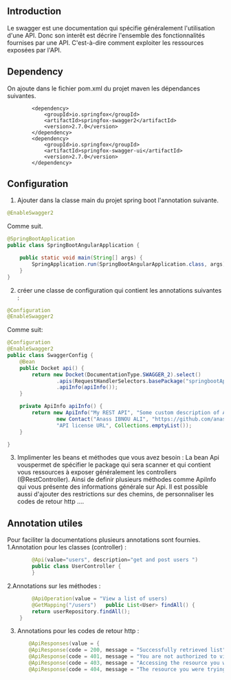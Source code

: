 ## Introduction 
Le swagger est une documentation  qui spécifie généralement l'utilisation d'une API. Donc son interêt est décrire l'ensemble des
fonctionnalités fournises par une API. C'est-à-dire  comment exploiter les ressources exposées par l'API.
## Dependency
On ajoute dans le fichier pom.xml du projet maven les dépendances suivantes.
``` 
		<dependency>
			<groupId>io.springfox</groupId>
			<artifactId>springfox-swagger2</artifactId>
			<version>2.7.0</version>
		</dependency>
		<dependency>
			<groupId>io.springfox</groupId>
			<artifactId>springfox-swagger-ui</artifactId>
			<version>2.7.0</version>
		</dependency>
```
## Configuration
1. Ajouter dans la classe main du projet spring boot l'annotation suivante.
```java
@EnableSwagger2

```
Comme suit.
```java
@SpringBootApplication
public class SpringBootAngularApplication {

	public static void main(String[] args) {
		SpringApplication.run(SpringBootAngularApplication.class, args);
	}
}

```
2. créer une classe de configuration qui contient les annotations suivantes : 
```java
@Configuration
@EnableSwagger2
```
Comme suit: 
```java
@Configuration
@EnableSwagger2
public class SwaggerConfig {
	@Bean
	public Docket api() {
		return new Docket(DocumentationType.SWAGGER_2).select()
				.apis(RequestHandlerSelectors.basePackage("springbootApi")).paths(PathSelectors.any()).build()
				.apiInfo(apiInfo());
	}

	private ApiInfo apiInfo() {
		return new ApiInfo("My REST API", "Some custom description of API.", "API TOS", "Terms of service",
				new Contact("Anass IBNOU ALI", "https://github.com/anassibnoualii", "annass.ibnouali@gmail.com"), "License of API",
				"API license URL", Collections.emptyList());
	}

}
```
3. Implimenter les beans et  méthodes que vous avez besoin : 
La bean Api vouspermet de spécifier le package qui sera scanner et qui contient vous ressources à exposer généralement les controllers (@RestController). Ainsi de definir plusieurs méthodes comme ApiInfo qui vous présente des informations générale sur Api. Il est possible aussi d'ajouter des restrictions sur des chemins, de personnaliser les codes de retour http  ....
## Annotation utiles
Pour faciliter la documentations plusieurs annotations sont fournies.
1.Annotation pour les classes (controller) : 
```java
        @Api(value="users", description="get and post users ")
        public class UserController {
        }
```
2.Annotations sur les  méthodes : 
```java
        @ApiOperation(value = "View a list of users)
        @GetMapping("/users")	public List<User> findAll() {
		return userRepository.findAll();
	}
```
3. Annotations pour les codes de retour http : 
```java
       @ApiResponses(value = {
       @ApiResponse(code = 200, message = "Successfully retrieved list"),
       @ApiResponse(code = 401, message = "You are not authorized to view the resource"),
       @ApiResponse(code = 403, message = "Accessing the resource you were trying to reach is forbidden"),
       @ApiResponse(code = 404, message = "The resource you were trying to reach is not found")})
```
